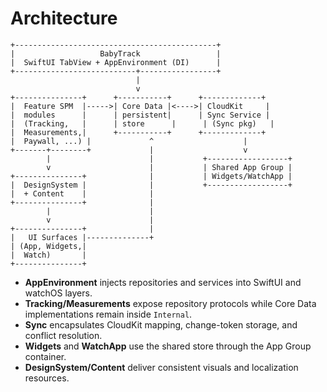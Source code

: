 # Architecture

```
+---------------------------------------------+
|                   BabyTrack                 |
|  SwiftUI TabView + AppEnvironment (DI)      |
+---------------------------+-----------------+
                            |
                            v
+---------------+      +-----------+      +-------------+
|  Feature SPM  |----->| Core Data |<---->| CloudKit     |
|  modules      |      | persistent|      | Sync Service |
|  (Tracking,   |      | store      |      | (Sync pkg)   |
|  Measurements,|      +-----------+      +-------------+
|  Paywall, ...) |             ^                    |
+-------+--------+             |                    v
        |                      |           +------------------+
        v                      |           | Shared App Group |
+---------------+              |           | Widgets/WatchApp |
|  DesignSystem |              |           +------------------+
|  + Content    |              |
+---------------+              |
        |                      |
        v                      |
+---------------+              |
|   UI Surfaces |--------------+
| (App, Widgets,|
|  Watch)       |
+---------------+
```

- **AppEnvironment** injects repositories and services into SwiftUI and watchOS layers.
- **Tracking/Measurements** expose repository protocols while Core Data implementations remain inside `Internal`.
- **Sync** encapsulates CloudKit mapping, change-token storage, and conflict resolution.
- **Widgets** and **WatchApp** use the shared store through the App Group container.
- **DesignSystem/Content** deliver consistent visuals and localization resources.

